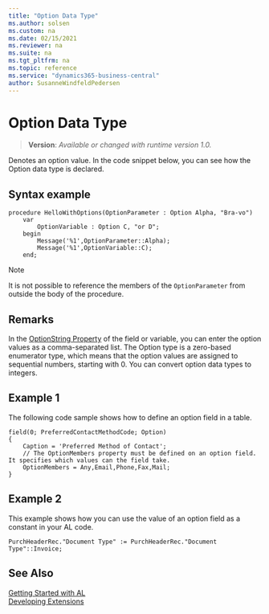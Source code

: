 ```yaml
---
title: "Option Data Type"
ms.author: solsen
ms.custom: na
ms.date: 02/15/2021
ms.reviewer: na
ms.suite: na
ms.tgt_pltfrm: na
ms.topic: reference
ms.service: "dynamics365-business-central"
author: SusanneWindfeldPedersen
---
```

[//]: # (START>DO_NOT_EDIT)
[//]: # (IMPORTANT:Do not edit any of the content between here and the END>DO_NOT_EDIT.)
[//]: # (Any modifications should be made in the .xml files in the ModernDev repo.)
# Option Data Type
> **Version**: _Available or changed with runtime version 1.0._

Denotes an option value. In the code snippet below, you can see how the Option data type is declared.




[//]: # (IMPORTANT: END>DO_NOT_EDIT)

## Syntax example

```al
procedure HelloWithOptions(OptionParameter : Option Alpha, "Bra-vo")
    var 
        OptionVariable : Option C, "or D";
    begin
        Message('%1',OptionParameter::Alpha);
        Message('%1',OptionVariable::C);
    end;
```


> [!NOTE]  
> It is not possible to reference the members of the `OptionParameter` from outside the body of the procedure. 
  
## Remarks

In the [OptionString Property](../../properties/devenv-optionmembers-field-property.md) of the field or variable, you can enter the option values as a comma-separated list. The Option type is a zero-based enumerator type, which means that the option values are assigned to sequential numbers, starting with 0. You can convert option data types to integers.  
 <!-- 
 For more information about option variables in multilanguage-enabled applications, see [Developing Multilanguage-Enabled Applications](../../dynamics-nav/Developing-Multilanguage-Enabled-Applications.md).  
 --> 

## Example 1

The following code sample shows how to define an option field in a table.  
  
```al
field(0; PreferredContactMethodCode; Option)
{
    Caption = 'Preferred Method of Contact';
    // The OptionMembers property must be defined on an option field. It specifies which values can the field take.
    OptionMembers = Any,Email,Phone,Fax,Mail;
}
```

## Example 2

This example shows how you can use the value of an option field as a constant in your AL code.  
  
```al
PurchHeaderRec."Document Type" := PurchHeaderRec."Document Type"::Invoice;   
```

## See Also

[Getting Started with AL](../../devenv-get-started.md)  
[Developing Extensions](../../devenv-dev-overview.md)